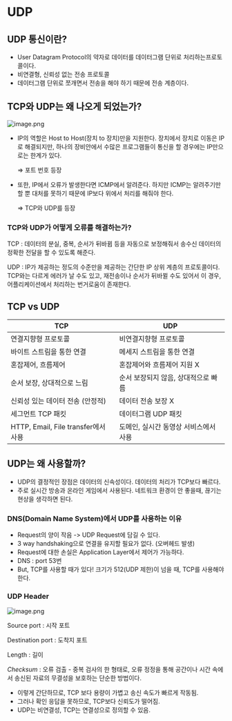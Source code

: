 # UDP

## UDP 통신이란?

- User Datagram Protocol의 약자로 데이터를 데이터그램 단위로 처리하는프로토콜이다.
- 비연결형, 신뢰성 없는 전송 프로토콜
- 데이터그램 단위로 쪼개면서 전송을 해야 하기 때문에 전송 계층이다.

## TCP와 UDP는 왜 나오게 되었는가?

![image.png](attachment:c8e085ac-2ff2-4878-841b-374b99961f65:image.png)

- IP의 역할은 Host to Host(장치 to 장치)만을 지원한다. 장치에서 장치로 이동은 IP로 해결되지만, 하나의 장비안에서 수많은 프로그램들이 통신을 할 경우에는 IP만으로는 한계가 있다.
    
    ⇒ 포트 번호 등장
    
- 또한, IP에서 오류가 발생한다면 ICMP에서 알려준다. 하지만 ICMP는 알려주기만 할 뿐 대처를 못하기 때문에 IP보다 위에서 처리를 해줘야 한다.
    
    ⇒ TCP와 UDP를 등장
    

### TCP와 UDP가 어떻게 오류를 해결하는가?

TCP : 데이터의 분실, 중복, 순서가 뒤바뀜 등을 자동으로 보정해줘서 송수신 데이터의 정확한 전달을 할 수 있도록 해준다.

UDP : IP가 제공하는 정도의 수준만을 제공하는 간단한 IP 상위 계층의 프로토콜이다. TCP와는 다르게 에러가 날 수도 있고, 재전송이나 순서가 뒤바뀔 수도 있어서 이 경우, 어플리케이션에서 처리하는 번거로움이 존재한다.

## TCP vs UDP

| TCP | UDP |
| --- | --- |
| 연결지향형 프로토콜 | 비연결지향형 프로토콜 |
| 바이트 스트림을 통한 연결 | 메세지 스트림을 통한 연결 |
| 혼잡제어, 흐름제어 | 혼잡제어와 흐름제어 지원 X |
| 순서 보장, 상대적으로 느림 | 순서 보장되지 않음, 상대적으로 빠름 |
| 신뢰성 있는 데이터 전송 (안정적) | 데이터 전송 보장 X |
| 세그먼트 TCP 패킷 | 데이터그램 UDP 패킷 |
| HTTP, Email, File transfer에서 사용 | 도메인, 실시간 동영상 서비스에서 사용 |

## UDP는 왜 사용할까?

- UDP의 결정적인 장점은 데이터의 신속성이다. 데이터의 처리가 TCP보다 빠르다.
- 주로 실시간 방송과 온라인 게임에서 사용된다. 네트워크 환경이 안 좋을때, 끊기는 현상을 생각하면 된다.

### DNS(Domain Name System)에서 UDP를 사용하는 이유

- Request의 양이 작음 -> UDP Request에 담길 수 있다.
- 3 way handshaking으로 연결을 유지할 필요가 없다. (오버헤드 발생)
- Request에 대한 손실은 Application Layer에서 제어가 가능하다.
- DNS : port 53번
- But, TCP를 사용할 때가 있다! 크기가 512(UDP 제한)이 넘을 때, TCP를 사용해야한다.

### UDP Header

![image.png](attachment:9d4b55e9-9b8d-435a-a9b6-d1bd298ecef7:image.png)

Source port : 시작 포트 

Destination port : 도착지 포트 

Length : 길이 

*Checksum* : 오류 검출 - 중복 검사의 한 형태로, 오류 정정을 통해 공간이나 시간 속에서 송신된 자료의 무결성을 보호하는 단순한 방법이다.

- 이렇게 간단하므로, TCP 보다 용량이 가볍고 송신 속도가 빠르게 작동됨.
- 그러나 확인 응답을 못하므로, TCP보다 신뢰도가 떨어짐.
- UDP는 비연결성, TCP는 연결성으로 정의할 수 있음.
